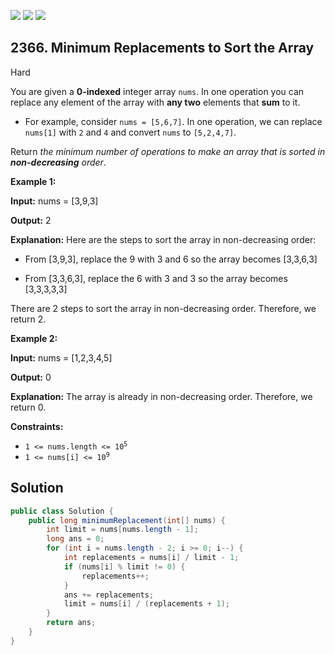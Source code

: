 [![](https://img.shields.io/github/stars/javadev/LeetCode-in-Java?label=Stars&style=flat-square)](https://github.com/javadev/LeetCode-in-Java)
[![](https://img.shields.io/github/forks/javadev/LeetCode-in-Java?label=Fork%20me%20on%20GitHub%20&style=flat-square)](https://github.com/javadev/LeetCode-in-Java/fork)
[![](https://img.shields.io/badge/-LeetCode%20in%20Kotlin-blue?style=flat-square)](https://github.com/javadev/LeetCode-in-Kotlin)

## 2366\. Minimum Replacements to Sort the Array

Hard

You are given a **0-indexed** integer array `nums`. In one operation you can replace any element of the array with **any two** elements that **sum** to it.

*   For example, consider `nums = [5,6,7]`. In one operation, we can replace `nums[1]` with `2` and `4` and convert `nums` to `[5,2,4,7]`.

Return _the minimum number of operations to make an array that is sorted in **non-decreasing** order_.

**Example 1:**

**Input:** nums = [3,9,3]

**Output:** 2

**Explanation:** Here are the steps to sort the array in non-decreasing order: 

- From [3,9,3], replace the 9 with 3 and 6 so the array becomes [3,3,6,3] 

- From [3,3,6,3], replace the 6 with 3 and 3 so the array becomes [3,3,3,3,3] 
  
There are 2 steps to sort the array in non-decreasing order. Therefore, we return 2.

**Example 2:**

**Input:** nums = [1,2,3,4,5]

**Output:** 0

**Explanation:** The array is already in non-decreasing order. Therefore, we return 0.

**Constraints:**

*   <code>1 <= nums.length <= 10<sup>5</sup></code>
*   <code>1 <= nums[i] <= 10<sup>9</sup></code>

## Solution

```java
public class Solution {
    public long minimumReplacement(int[] nums) {
        int limit = nums[nums.length - 1];
        long ans = 0;
        for (int i = nums.length - 2; i >= 0; i--) {
            int replacements = nums[i] / limit - 1;
            if (nums[i] % limit != 0) {
                replacements++;
            }
            ans += replacements;
            limit = nums[i] / (replacements + 1);
        }
        return ans;
    }
}
```